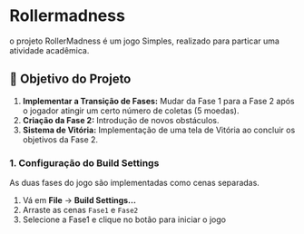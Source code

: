 # Rollermadness

o projeto RollerMadness é um jogo Simples, realizado para particar uma atividade acadêmica. 

## 🎯 Objetivo do Projeto

1.  **Implementar a Transição de Fases:** Mudar da Fase 1 para a Fase 2 após o jogador atingir um certo número de coletas (5 moedas).
2.  **Criação da Fase 2:** Introdução de novos obstáculos.
3.  **Sistema de Vitória:** Implementação de uma tela de Vitória ao concluir os objetivos da Fase 2.

### 1. Configuração do Build Settings

As duas fases do jogo são implementadas como cenas separadas.

1.  Vá em **File** -> **Build Settings...**
2.  Arraste as cenas `Fase1` e `Fase2`
3.  Selecione a Fase1 e clique no botão para iniciar o jogo


